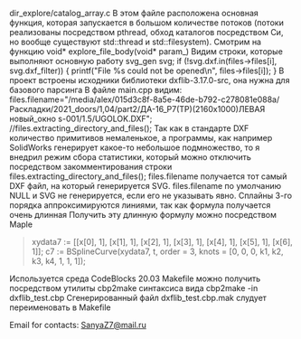 dir_explore/catalog_array.c
В этом файле расположена основная функция, которая запускается в большом количестве потоков (потоки реализованы посредством pthread, обход каталогов посредством Си, но вообще существуют std::thread и std::filesystem).
Смотрим на функцию void* explore_file_body(void* param_)
     Видим строки, которые выполняют основную работу
        svg_gen svg;
        if (!svg.dxf.in(files->files[i], svg.dxf_filter))
        {
            printf("File %s could not be opened\n", files->files[i]);
        }
       В проект встроены исходники библиотеки dxflib-3.17.0-src, она нужна для базового парсинга
           В файле main.cpp видим:
           files.filename="/media/alex/015d3c8f-8a5e-46de-b792-c278081e088a/Раскладки/2021_doors/1,04/part2/ДА-16_P7(TP)(2160x1000)ЛЕВАЯ новый_окно s-001/1.5/UGOLOK.DXF";
    //files.extracting_directory_and_files();
    Так как в стандарте DXF количество примитивов немаленькое, а программы, как например SolidWorks генерирует какое-то небольшое подмножество,
то я внедрил режим сбора статистики, который можно отключить посредством закомментирования строки files.extracting_directory_and_files();
files.filename получается тот самый DXF файл, на который генерируется SVG.
files.filename по умолчанию NULL и SVG не генерируется, если его не указывать явно.
Сплайны 3-го порядка аппроксимируются линиями, так как формула получается очень длинная
Получить эту длинную формулу можно посредством Maple
> xydata7 := [[x[0], 1], [x[1], 1], [x[2], 1], [x[3], 1], [x[4], 1], [x[5], 1], [x[6], 1]];
> c7 := BSplineCurve(xydata7, t, order = 3, knots = [0, 0, 0, k1, k2, k3, k4, 1, 1, 1]);

Используется среда CodeBlocks 20.03
Makefile можно получить посредством утилиты cbp2make синтаксиса вида
cbp2make -in dxflib_test.cbp
Сгенерированный файл dxflib_test.cbp.mak слудует переименовать в Makefile

Email for contacts: SanyaZ7@mail.ru
